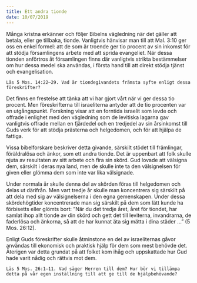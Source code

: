 ```yaml
---
title: Ett andra tionde
date: 10/07/2019
---
```


Många kristna erkänner och följer Bibelns vägledning när det gäller att betala, eller ge tillbaka, tionde. Vanligtvis hänvisar man till att Mal. 3:10 ger oss en enkel formel: att de som är troende ger tio procent av sin inkomst för att stödja församlingens arbete med att sprida evangeliet. När dessa tionden anförtros åt församlingen finns där vanligtvis strikta bestämmelser om hur dessa medel ska användas, i första hand till att direkt stödja tjänst och evangelisation.

`Läs 5 Mos. 14:22–29. Vad är tiondegivandets främsta syfte enligt dessa föreskrifter?`

Det finns en frestelse att tänka att vi har gjort vårt när vi ger dessa tio procent. Men föreskrifterna till israeliterna antyder att de tio procenten var en utgångspunkt. Forskning visar att en forntida israelit som levde och offrade i enlighet med den vägledning som de levitiska lagarna gav vanligtvis offrade mellan en fjärdedel och en tredjedel av sin årsinkomst till Guds verk för att stödja prästerna och helgedomen, och för att hjälpa de fattiga.

Vissa bibelforskare beskriver detta givande, särskilt stödet till främlingar, föräldralösa och änkor, som ett andra tionde. Det är uppenbart att folk skulle njuta av resultaten av sitt arbete och fira sin skörd. Gud lovade att välsigna dem, särskilt i deras nya land, men de skulle inte ta den välsignelsen för given eller glömma dem som inte var lika välsignade.

Under normala år skulle denna del av skörden föras till helgedomen och delas ut därifrån. Men vart tredje år skulle man koncentrera sig särskilt på att dela med sig av välsignelserna i den egna gemenskapen. Under dessa skördehögtider koncentrerade man sig särskilt på dem som lätt kunde ha förbisetts eller glömts bort: ”När du det tredje året, året för tiondet, har samlat ihop allt tionde av din skörd och gett det till leviterna, invandrarna, de faderlösa och änkorna, så att de har kunnat äta sig mätta i dina städer …” (5 Mos. 26:12).

Enligt Guds föreskrifter skulle åtminstone en del av israeliternas gåvor användas till ekonomisk och praktisk hjälp för dem som mest behövde det. Återigen var detta grundat på att folket kom ihåg och uppskattade hur Gud hade varit nådig och rättvis mot dem.

`Läs 5 Mos. 26:1–11. Vad säger Herren till dem? Hur bör vi tillämpa detta på vår egen inställning till att ge till de hjälpbehövande?`